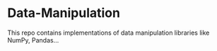 # Data-Manipulation
This repo contains implementations of data manipulation libraries like NumPy, Pandas...

